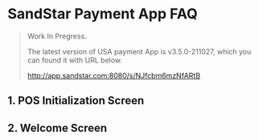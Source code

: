 # SandStar Payment App FAQ

> Work In Pregress. 
>
> The latest version of USA payment App is v3.5.0-211027, which you can found it with URL below.
>
> http://app.sandstar.com:8080/s/NJfcbm6mzNfARtB



## 1. POS Initialization Screen



## 2. Welcome Screen

